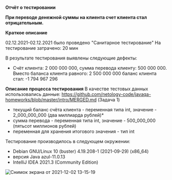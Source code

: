 **Отчёт о тестировании <Money Transfer>**

**При переводе денежной суммы на клиента счет клиента стал отрицательным.**

**Краткое описание**

02.12.2021-02.12.2021 было проведено "Санитарное тестирование" <Money Transfer>
На тестирование затрачено: 20 мин

В результате тестирования выявлены следующие дефекты:

- Счёт клиента: 2 000 000 000, сумма перевода клиенту: 500 000 000. Вместо баланса клиента равного: 2 500 000 000 баланс клиента стал: -1 794 967 296

**Описание процесса тестирования**
В качестве тестовых данных использовались данные: https://github.com/netology-code/javaqa-homeworks/blob/master/intro/MERGED.md (Задача 1)

- текущий баланс счёта клиента - переменная типа int, значение - 2_000_000_000 (два миллиарда рублей)*
- сумма перевода - переменная типа int, значение - 500_000_000 (пятьсот миллионов рублей)
- переменная для хранения итогового значения - тип int

Тестирование производилось в следующем окружении:

- Debian GNU/Linux 10 (buster) 4.19.208-1 (2021-09-29) (x86_64)
- версия Java azul-11.0.13
- IntelliJ IDEA 2021.3 (Community Edition)

![Снимок экрана от 2021-12-02 13-15-19](https://user-images.githubusercontent.com/94222135/144383663-4bcd9375-9e20-4ba7-894e-ae6377386024.png)

